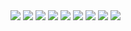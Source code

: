 <img src="http://dismagazine.com/uploads/2010/08/2_cld_large1.jpg" />
<img src="http://farm5.static.flickr.com/4142/4891533500_e563711563_z.jpg" />

<img src="http://www.amypink.com/wp-content/themes/liebling/scripts/timthumb.php?src=http://www.amypink.com/wp-content/uploads/2010/04/pokemon-group.jpg&w=620&h=454&zc=1&q=100" />
<img src="http://30.media.tumblr.com/tumblr_kwyrxl87z61qz5on3o1_400.jpg" />
<img src="http://25.media.tumblr.com/tumblr_kwyrsmUd951qz5on3o1_400.jpg" />
<img src="http://24.media.tumblr.com/tumblr_kwyrscilwE1qz5on3o1_400.jpg" />
<img src="http://4.bp.blogspot.com/_UT2XJXPyLV8/Sz7I80z01eI/AAAAAAAASbY/SE4RlEvA9b4/s1600/3iS7KBA2Aq7em2cs66SkDPFgo1_400.jpg" />
<img src="http://1.bp.blogspot.com/_wtPFpfiRE3g/SyXgNCn1GHI/AAAAAAAAAa8/TWJ4tiIijDw/s1600/500x_papier-mache-pikachu.jpg" />
<img src="http://3.bp.blogspot.com/_UT2XJXPyLV8/Sw3rd3SsM5I/AAAAAAAARPs/jKr_7yzpxkk/s1600/63b8ef6bc30b16c7a2436511453aa820a595927b_m.jpg" />

